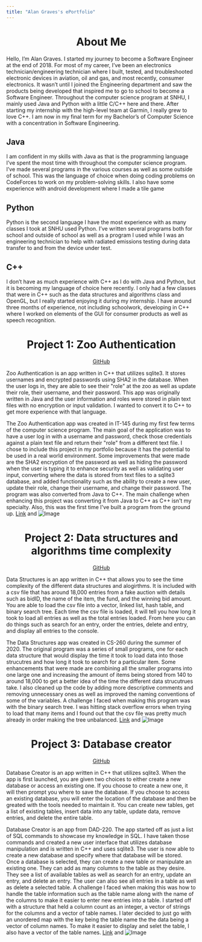 ```yaml
---
title: "Alan Graves's ePortfolio"
---  
```

<h1 align="center">
  About Me
</h1>
Hello, I’m Alan Graves.
I started my journey to become a Software Engineer at the end of 2018. For most of my career, I’ve been an electronics technician/engineering technician where I built, tested, and troubleshooted electronic devices in aviation, oil and gas, and most recently, consumer electronics. It wasn’t until I joined the Engineering department and saw the products being developed that inspired me to go to school to become a Software Engineer. Throughout the computer science program at SNHU, I mainly used Java and Python with a little C/C++ here and there. After starting my internship with the high-level team at Garmin, I really grew to love C++. I am now in my final term for my Bachelor’s of Computer Science with a concentration in Software Engineering.

## Java
I am confident in my skills with Java as that is the programming language I’ve spent the most time with throughout the computer science program. I’ve made several programs in the various courses as well as some outside of school. This was the language of choice when doing coding problems on CodeForces to work on my problem-solving skills. I also have some experience with android development where I made a tile game

## Python
Python is the second language I have the most experience with as many classes I took at SNHU used Python. I’ve written several programs both for school and outside of school as well as a program I used while I was an engineering technician to help with radiated emissions testing during data transfer to and from the device under test.

## C++
I don’t have as much experience with C++ as I do with Java and Python, but it is becoming my language of choice here recently. I only had a few classes that were in C++ such as the data structures and algorithms class and OpenGL, but I really started enjoying it during my internship. I have around three months of experience, not including schoolwork, developing in C++ where I worked on elements of the GUI for consumer products as well as speech recognition.

<h1 align="center">
  Project 1: Zoo Authentication
</h1>
<div align="center">
  <a href="https://github.com/graves-a/ZooAuthentication">GitHub</a>
</div>

Zoo Authentication is an app written in C++ that utilizes sqlite3. It stores usernames and encrypted passwords using SHA2 in the database. When the user logs in, they are able to see their "role" at the zoo as well as update their role, their username, and their password. This app was originally written in Java and the user information and roles were stored in plain text files with no encryption or input validation. I wanted to convert it to C++ to get more experience with that language.

The Zoo Authentication app was created in IT-145 during my first few terms of the computer science program. The main goal of the application was to have a user log in with a username and password, check those credentials against a plain text file and return their "role" from a different text file. I chose to include this project in my portfolio because it has the potential to be used in a real world environment. Some improvements that were made are the SHA2 encryption of the password as well as hiding the password when the user is typing it to enhance security as well as validating user input, converting where the data is stored from text files to a sqlite3 database, and added functionality such as the ability to create a new user, update their role, change their username, and change their password. The program was also converted from Java to C++. The main challenge when enhancing this project was converting it from Java to C++ as C++ isn't my specialty. Also, this was the first time I've built a program from the ground up. 
[Link](url) and ![Image](src)

<h1 align="center">
  Project 2: Data structures and algorithms time complexity
</h1>
<div align="center">
  <a href="https://github.com/graves-a/DataStructures">GitHub</a>
</div>

Data Structures is an app written in C++ that allows you to see the time complexity of the different data structures and alogirthms. It is included with a csv file that has around 18,000 entries from a fake auction with details such as bidID, the name of the item, the fund, and the winning bid amount. You are able to load the csv file into a vector, linked list, hash table, and binary search tree. Each time the csv file is loaded, it will tell you how long it took to load all entries as well as the total entries loaded. From here you can do things such as search for an entry, order the entries, delete and entry, and display all entries to the console.

The Data Structures app was created in CS-260 during the summer of 2020. The original program was a series of small programs, one for each data structure that would display the time it took to load data into those strucutres and how long it took to search for a particular item. Some enhancements that were made are combining all the smaller programs into one large one and increasing the amount of items being stored from 140 to around 18,000 to get a better idea of the time the different data strucutrues take. I also cleaned up the code by adding more descriptive comments and removing unnecessary ones as well as improved the naming conventions of some of the variables. A challenge I faced when making this program was with the binary search tree. I was hitting stack overflow errors when trying to load that many items and I found out that the csv file was pretty much already in order making the tree unbalanced.
[Link](url) and ![Image](src)

<h1 align="center">
  Project 3: Database creator
</h1>
<div align="center">
  <a href="https://github.com/graves-a/DatabaseCreator">GitHub</a>
</div>

Database Creator is an app written in C++ that utilizes sqlite3. When the app is first launched, you are given two choices to either create a new database or access an existing one. If you choose to create a new one, it will then prompt you where to save the database. If you choose to access an existing database, you will enter the location of the database and then be greated with the tools needed to maintain it. You can create new tables, get a list of existing tables, insert data into any table, update data, remove entries, and delete the entire table.

Database Creator is an app from DAD-220. The app started off as just a list of SQL commands to showcase my knowledge in SQL. I have taken those commands and created a new user interface that utilizes database manipulation and is written in C++ and uses sqlite3. The user is now able to create a new database and specify where that database will be stored. Once a database is selected, they can create a new table or manipulate an existing one. They can add as many columns to the table as they desire. They see a list of available tables as well as search for an entry, update an entry, and delete an entry. The user can also see all entries in a table as well as delete a selected table. A challenge I faced when making this was how to handle the table information such as the table name along with the name of the columns to make it easier to enter new entries into a table. I started off with a structure that held a column count as an integer, a vector of strings for the columns and a vector of table names. I later decided to just go with an unordered map with the key being the table name the the data being a vector of column names. To make it easier to display and selet the table, I also have a vector of the table names.
[Link](url) and ![Image](src)

